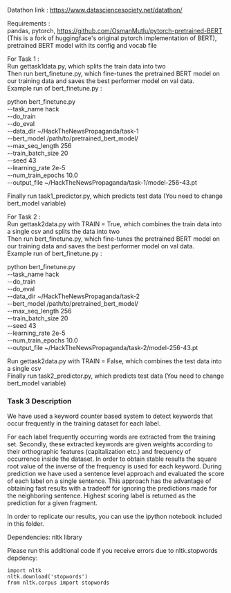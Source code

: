 Datathon link : https://www.datasciencesociety.net/datathon/

Requirements : \
pandas, pytorch, https://github.com/OsmanMutlu/pytorch-pretrained-BERT (This is a fork of huggingface's original pytorch implementation of BERT), pretrained BERT model with its config and vocab file

For Task 1 : \
Run gettask1data.py, which splits the train data into two \
Then run bert_finetune.py, which fine-tunes the pretrained BERT model on our training data and saves the best performer model on val data. \
Example run of bert_finetune.py :

python bert_finetune.py \
  --task_name hack \
  --do_train \
  --do_eval \
  --data_dir ~/HackTheNewsPropaganda/task-1 \
  --bert_model /path/to/pretrained_bert_model/ \
  --max_seq_length 256 \
  --train_batch_size 20 \
  --seed 43 \
  --learning_rate 2e-5 \
  --num_train_epochs 10.0 \
  --output_file ~/HackTheNewsPropaganda/task-1/model-256-43.pt

Finally run task1_predictor.py, which predicts test data (You need to change bert_model variable)


For Task 2 : \
Run gettask2data.py with TRAIN = True, which combines the train data into a single csv and splits the data into two \
Then run bert_finetune.py, which fine-tunes the pretrained BERT model on our training data and saves the best performer model on val data. \
Example run of bert_finetune.py :

python bert_finetune.py \
  --task_name hack \
  --do_train \
  --do_eval \
  --data_dir ~/HackTheNewsPropaganda/task-2 \
  --bert_model /path/to/pretrained_bert_model/ \
  --max_seq_length 256 \
  --train_batch_size 20 \
  --seed 43 \
  --learning_rate 2e-5 \
  --num_train_epochs 10.0 \
  --output_file ~/HackTheNewsPropaganda/task-2/model-256-43.pt

Run gettask2data.py with TRAIN = False, which combines the test data into a single csv \
Finally run task2_predictor.py, which predicts test data (You need to change bert_model variable)


### Task 3 Description

We have used a keyword counter based system to detect keywords that occur frequently in the training dataset for each label.

For each label frequently occurring words are extracted from the training set.
Secondly, these extracted keywords are given weights according to their orthographic features (capitalization etc.) and frequency of occurrence inside the dataset. In order to obtain stable results the square root value of the inverse of the frequency is used for each keyword.
During prediction we have used a sentence level approach and evaluated the score of each label on a single sentence. This approach has the advantage of obtaining fast results with a tradeoff for ignoring the predictions made for the neighboring sentence. Highest scoring label is returned as the prediction for a given fragment.


In order to replicate our results, you can use the ipython notebook included in this folder.

Dependencies: nltk library

Please run this additional code if you receive errors due to nltk.stopwords depdency:

```
import nltk
nltk.download('stopwords')
from nltk.corpus import stopwords

```
